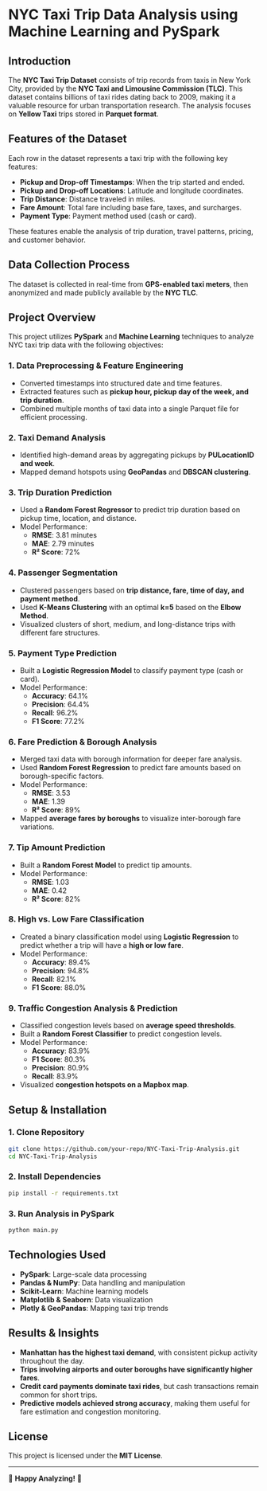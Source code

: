 # NYC Taxi Trip Data Analysis using Machine Learning and PySpark

## Introduction
The **NYC Taxi Trip Dataset** consists of trip records from taxis in New York City, provided by the **NYC Taxi and Limousine Commission (TLC)**. This dataset contains billions of taxi rides dating back to 2009, making it a valuable resource for urban transportation research. The analysis focuses on **Yellow Taxi** trips stored in **Parquet format**.

## Features of the Dataset
Each row in the dataset represents a taxi trip with the following key features:
- **Pickup and Drop-off Timestamps**: When the trip started and ended.
- **Pickup and Drop-off Locations**: Latitude and longitude coordinates.
- **Trip Distance**: Distance traveled in miles.
- **Fare Amount**: Total fare including base fare, taxes, and surcharges.
- **Payment Type**: Payment method used (cash or card).

These features enable the analysis of trip duration, travel patterns, pricing, and customer behavior.

## Data Collection Process
The dataset is collected in real-time from **GPS-enabled taxi meters**, then anonymized and made publicly available by the **NYC TLC**.

## Project Overview
This project utilizes **PySpark** and **Machine Learning** techniques to analyze NYC taxi trip data with the following objectives:

### 1. **Data Preprocessing & Feature Engineering**
- Converted timestamps into structured date and time features.
- Extracted features such as **pickup hour, pickup day of the week, and trip duration**.
- Combined multiple months of taxi data into a single Parquet file for efficient processing.

### 2. **Taxi Demand Analysis**
- Identified high-demand areas by aggregating pickups by **PULocationID and week**.
- Mapped demand hotspots using **GeoPandas** and **DBSCAN clustering**.

### 3. **Trip Duration Prediction**
- Used a **Random Forest Regressor** to predict trip duration based on pickup time, location, and distance.
- Model Performance:
  - **RMSE**: 3.81 minutes
  - **MAE**: 2.79 minutes
  - **R² Score**: 72%

### 4. **Passenger Segmentation**
- Clustered passengers based on **trip distance, fare, time of day, and payment method**.
- Used **K-Means Clustering** with an optimal **k=5** based on the **Elbow Method**.
- Visualized clusters of short, medium, and long-distance trips with different fare structures.

### 5. **Payment Type Prediction**
- Built a **Logistic Regression Model** to classify payment type (cash or card).
- Model Performance:
  - **Accuracy**: 64.1%
  - **Precision**: 64.4%
  - **Recall**: 96.2%
  - **F1 Score**: 77.2%

### 6. **Fare Prediction & Borough Analysis**
- Merged taxi data with borough information for deeper fare analysis.
- Used **Random Forest Regression** to predict fare amounts based on borough-specific factors.
- Model Performance:
  - **RMSE**: 3.53
  - **MAE**: 1.39
  - **R² Score**: 89%
- Mapped **average fares by boroughs** to visualize inter-borough fare variations.

### 7. **Tip Amount Prediction**
- Built a **Random Forest Model** to predict tip amounts.
- Model Performance:
  - **RMSE**: 1.03
  - **MAE**: 0.42
  - **R² Score**: 82%

### 8. **High vs. Low Fare Classification**
- Created a binary classification model using **Logistic Regression** to predict whether a trip will have a **high or low fare**.
- Model Performance:
  - **Accuracy**: 89.4%
  - **Precision**: 94.8%
  - **Recall**: 82.1%
  - **F1 Score**: 88.0%

### 9. **Traffic Congestion Analysis & Prediction**
- Classified congestion levels based on **average speed thresholds**.
- Built a **Random Forest Classifier** to predict congestion levels.
- Model Performance:
  - **Accuracy**: 83.9%
  - **F1 Score**: 80.3%
  - **Precision**: 80.9%
  - **Recall**: 83.9%
- Visualized **congestion hotspots on a Mapbox map**.

## Setup & Installation
### 1. Clone Repository
```bash
git clone https://github.com/your-repo/NYC-Taxi-Trip-Analysis.git
cd NYC-Taxi-Trip-Analysis
```

### 2. Install Dependencies
```bash
pip install -r requirements.txt
```

### 3. Run Analysis in PySpark
```bash
python main.py
```

## Technologies Used
- **PySpark**: Large-scale data processing
- **Pandas & NumPy**: Data handling and manipulation
- **Scikit-Learn**: Machine learning models
- **Matplotlib & Seaborn**: Data visualization
- **Plotly & GeoPandas**: Mapping taxi trip trends

## Results & Insights
- **Manhattan has the highest taxi demand**, with consistent pickup activity throughout the day.
- **Trips involving airports and outer boroughs have significantly higher fares**.
- **Credit card payments dominate taxi rides**, but cash transactions remain common for short trips.
- **Predictive models achieved strong accuracy**, making them useful for fare estimation and congestion monitoring.

## License
This project is licensed under the **MIT License**.

---
🚖 **Happy Analyzing!** 🚀


